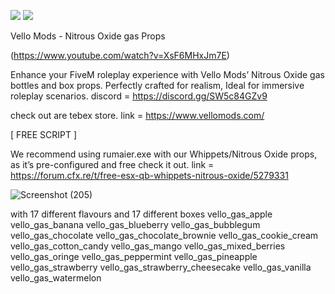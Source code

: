 ![](https://img.shields.io/github/contributors/Vello-Mods/vello_gas?logo=github)
![](https://img.shields.io/github/v/release/Vello-Mods/vello_gas?logo=github)

Vello Mods - Nitrous Oxide gas Props

(https://www.youtube.com/watch?v=XsF6MHxJm7E)

Enhance your FiveM roleplay experience with Vello Mods’ Nitrous Oxide gas bottles and box props. 
Perfectly crafted for realism, Ideal for immersive roleplay scenarios.
discord = https://discord.gg/SW5c84GZv9

check out are tebex store. 
link = https://www.vellomods.com/

[ FREE SCRIPT ]

We recommend using rumaier.exe with our Whippets/Nitrous Oxide props, as it’s pre-configured and free check it out.
link = https://forum.cfx.re/t/free-esx-qb-whippets-nitrous-oxide/5279331

![Screenshot (205)](https://github.com/user-attachments/assets/423538b3-0442-4150-aabe-7f0e0c0caede)

with 17 different flavours and 17 different boxes 
vello_gas_apple 
vello_gas_banana 
vello_gas_blueberry 
vello_gas_bubblegum 
vello_gas_chocolate
vello_gas_chocolate_brownie 
vello_gas_cookie_cream 
vello_gas_cotton_candy 
vello_gas_mango 
vello_gas_mixed_berries 
vello_gas_oringe 
vello_gas_peppermint 
vello_gas_pineapple 
vello_gas_strawberry 
vello_gas_strawberry_cheesecake 
vello_gas_vanilla 
vello_gas_watermelon
